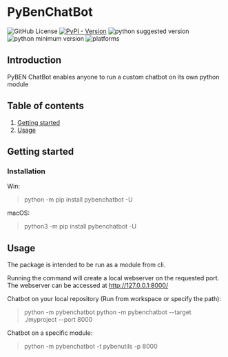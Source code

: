 # PyBenChatBot
![GitHub License](https://img.shields.io/github/license/DarkFlameBEN/pybenchatbot)
[![PyPI - Version](https://img.shields.io/pypi/v/pybenchatbot)](https://pypi.org/project/pybenchatbot/)
![python suggested version](https://img.shields.io/badge/python-3.13.7-red.svg)
![python minimum version](https://img.shields.io/badge/python(min)-3.9+-red.svg)
![platforms](https://img.shields.io/badge/Platforms-Linux%20|%20Windows%20|%20Mac%20-purple.svg)

## Introduction
PyBEN ChatBot enables anyone to run a custom chatbot on its own python module

## Table of contents
1. [Getting started](#getting-started)
2. [Usage](#usage)

## Getting started

### Installation
Win:
> python -m pip install pybenchatbot -U

macOS:
> python3 -m pip install pybenchatbot -U

## Usage
The package is intended to be run as a module from cli.

Running the command will create a local webserver on the requested port. 
The webserver can be accessed at http://127.0.0.1:8000/

Chatbot on your local repository (Run from workspace or specify the path): 
> python -m pybenchatbot
> python -m pybenchatbot --target ./myproject --port 8000
 
Chatbot on a specific module:
> python -m pybenchatbot -t pybenutils -p 8000

